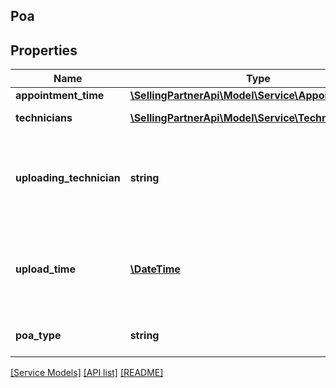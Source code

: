 ## Poa

## Properties

Name | Type | Description | Notes
------------ | ------------- | ------------- | -------------
**appointment_time** | [**\SellingPartnerApi\Model\Service\AppointmentTime**](AppointmentTime.md) |  | [optional]
**technicians** | [**\SellingPartnerApi\Model\Service\Technician[]**](Technician.md) | A list of technicians. | [optional]
**uploading_technician** | **string** | The identifier of the technician who uploaded the POA. | [optional]
**upload_time** | [**\DateTime**](\DateTime.md) | The date and time when the POA was uploaded, in ISO 8601 format. | [optional]
**poa_type** | **string** | The type of POA uploaded. | [optional]

[[Service Models]](../) [[API list]](../../Api) [[README]](../../../README.md)
